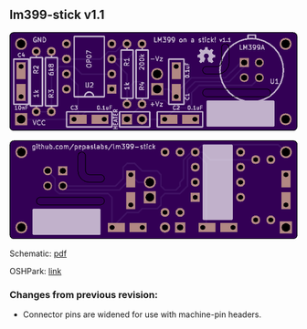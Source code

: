 ## lm399-stick v1.1

![](top-large.png)

![](bottom-large.png)

Schematic: [pdf](lm399-stick.pdf)

OSHPark: [link](https://oshpark.com/shared_projects/)

### Changes from previous revision:
- Connector pins are widened for use with machine-pin headers.

